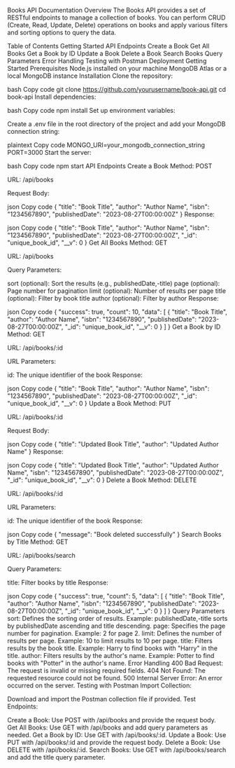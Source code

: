 Books API Documentation
Overview
The Books API provides a set of RESTful endpoints to manage a collection of books. You can perform CRUD (Create, Read, Update, Delete) operations on books and apply various filters and sorting options to query the data.

Table of Contents
Getting Started
API Endpoints
Create a Book
Get All Books
Get a Book by ID
Update a Book
Delete a Book
Search Books
Query Parameters
Error Handling
Testing with Postman
Deployment
Getting Started
Prerequisites
Node.js installed on your machine
MongoDB Atlas or a local MongoDB instance
Installation
Clone the repository:

bash
Copy code
git clone https://github.com/yourusername/book-api.git
cd book-api
Install dependencies:

bash
Copy code
npm install
Set up environment variables:

Create a .env file in the root directory of the project and add your MongoDB connection string:

plaintext
Copy code
MONGO_URI=your_mongodb_connection_string
PORT=3000
Start the server:

bash
Copy code
npm start
API Endpoints
Create a Book
Method: POST

URL: /api/books

Request Body:

json
Copy code
{
  "title": "Book Title",
  "author": "Author Name",
  "isbn": "1234567890",
  "publishedDate": "2023-08-27T00:00:00Z"
}
Response:

json
Copy code
{
  "title": "Book Title",
  "author": "Author Name",
  "isbn": "1234567890",
  "publishedDate": "2023-08-27T00:00:00Z",
  "_id": "unique_book_id",
  "__v": 0
}
Get All Books
Method: GET

URL: /api/books

Query Parameters:

sort (optional): Sort the results (e.g., publishedDate,-title)
page (optional): Page number for pagination
limit (optional): Number of results per page
title (optional): Filter by book title
author (optional): Filter by author
Response:

json
Copy code
{
  "success": true,
  "count": 10,
  "data": [
    {
      "title": "Book Title",
      "author": "Author Name",
      "isbn": "1234567890",
      "publishedDate": "2023-08-27T00:00:00Z",
      "_id": "unique_book_id",
      "__v": 0
    }
  ]
}
Get a Book by ID
Method: GET

URL: /api/books/:id

URL Parameters:

id: The unique identifier of the book
Response:

json
Copy code
{
  "title": "Book Title",
  "author": "Author Name",
  "isbn": "1234567890",
  "publishedDate": "2023-08-27T00:00:00Z",
  "_id": "unique_book_id",
  "__v": 0
}
Update a Book
Method: PUT

URL: /api/books/:id

Request Body:

json
Copy code
{
  "title": "Updated Book Title",
  "author": "Updated Author Name"
}
Response:

json
Copy code
{
  "title": "Updated Book Title",
  "author": "Updated Author Name",
  "isbn": "1234567890",
  "publishedDate": "2023-08-27T00:00:00Z",
  "_id": "unique_book_id",
  "__v": 0
}
Delete a Book
Method: DELETE

URL: /api/books/:id

URL Parameters:

id: The unique identifier of the book
Response:

json
Copy code
{
  "message": "Book deleted successfully"
}
Search Books by Title
Method: GET

URL: /api/books/search

Query Parameters:

title: Filter books by title
Response:

json
Copy code
{
  "success": true,
  "count": 5,
  "data": [
    {
      "title": "Book Title",
      "author": "Author Name",
      "isbn": "1234567890",
      "publishedDate": "2023-08-27T00:00:00Z",
      "_id": "unique_book_id",
      "__v": 0
    }
  ]
}
Query Parameters
sort: Defines the sorting order of results. Example: publishedDate,-title sorts by publishedDate ascending and title descending.
page: Specifies the page number for pagination. Example: 2 for page 2.
limit: Defines the number of results per page. Example: 10 to limit results to 10 per page.
title: Filters results by the book title. Example: Harry to find books with "Harry" in the title.
author: Filters results by the author's name. Example: Potter to find books with "Potter" in the author's name.
Error Handling
400 Bad Request: The request is invalid or missing required fields.
404 Not Found: The requested resource could not be found.
500 Internal Server Error: An error occurred on the server.
Testing with Postman
Import Collection:

Download and import the Postman collection file if provided.
Test Endpoints:

Create a Book: Use POST with /api/books and provide the request body.
Get All Books: Use GET with /api/books and add query parameters as needed.
Get a Book by ID: Use GET with /api/books/:id.
Update a Book: Use PUT with /api/books/:id and provide the request body.
Delete a Book: Use DELETE with /api/books/:id.
Search Books: Use GET with /api/books/search and add the title query parameter.